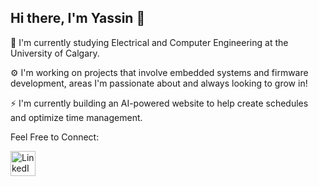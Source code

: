 ## Hi there, I'm Yassin 👋

🏫 I'm currently studying Electrical and Computer Engineering at the University of Calgary.

⚙️ I'm working on projects that involve embedded systems and firmware development, areas I'm passionate about and always looking to grow in!

⚡ I'm currently building an AI-powered website to help create schedules and optimize time management.


Feel Free to Connect: 

<a href="https://www.linkedin.com/in/yassin-shehata-178b772a8">
    <img src="https://upload.wikimedia.org/wikipedia/commons/c/ca/LinkedIn_logo_initials.png" alt="LinkedIn Profile" width="40" height="40"/>
</a>

